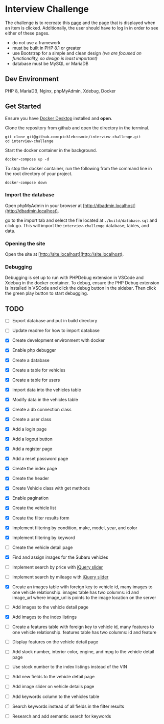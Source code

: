 # Interview Challenge

The challenge is to recreate this [page](https://longofathens.com/gs-vehicle/list?filter=New) and the page that is displayed when an item is clicked. Additionally, the user should have to log in in order to see either of these pages. 
- do not use a framework
- must be built in PHP 8.1 or greater
- use Bootstrap for a simple and clean design *(we are focused on functionality, so design is least important)*
- database must be MySQL or MariaDB

## Dev Environment
PHP 8, MariaDB, Nginx, phpMyAdmin, Xdebug, Docker

## Get Started

Ensure you have [Docker Desktop](https://www.docker.com/products/docker-desktop/) installed and **open**. 

Clone the repository from github and open the directory in the terminal.
```
git clone git@github.com:picklebrownie/interview-challenge.git
cd interview-challenge
```

Start the docker container in the background.
```
docker-compose up -d
```

To stop the docker container, run the following from the command line in the root directory of your project.
```
docker-compose down
```

### Import the database

Open phpMyAdmin in your browser at [http://dbadmin.localhost](http://dbadmin.localhost).

go to the import tab and select the file located at `./build/database.sql` and click go. This will import the `interview-challenge` database, tables, and data.

### Opening the site

Open the site at [http://site.localhost](http://site.localhost).

### Debugging

Debugging is set up to run with PHPDebug extension in VSCode and Xdebug in the docker container. To debug, ensure the PHP Debug extension is installed in VSCode and click the debug button in the sidebar. Then click the green play button to start debugging.

## TODO

- [ ] Export database and put in build directory
- [ ] Update readme for how to import database

- [x] Create development environment with docker
- [x] Enable php debugger
- [x] Create a database
- [x] Create a table for vehicles
- [x] Create a table for users
- [x] Import data into the vehicles table
- [x] Modify data in the vehicles table
- [x] Create a db connection class
- [x] Create a user class
- [x] Add a login page
- [x] Add a logout button
- [x] Add a register page
- [x] Add a reset password page
- [x] Create the index page
- [x] Create the header
- [x] Create Vehicle class with get methods
- [x] Enable pagination
- [x] Create the vehicle list
- [x] Create the filter results form
- [x] Implement filtering by condition, make, model, year, and color
- [x] Implement filtering by keyword
- [ ] Create the vehicle detail page
- [x] Find and assign images for the Subaru vehicles
- [ ] Implement search by price with [jQuery slider](http://ionden.com/a/plugins/ion.rangeSlider/)
- [ ] Implement search by mileage with [jQuery slider](http://ionden.com/a/plugins/ion.rangeSlider/)
- [x] Create an images table with foreign key to vehicle id, many images to one vehicle relationship. images table has two columns: id and image_url where image_url is points to the image location on the server
- [ ] Add images to the vehicle detail page
- [x] Add images to the index listings
- [ ] Create a features table with foreign key to vehicle id, many features to one vehicle relationship. features table has two columns: id and feature
- [ ] Display features on the vehicle detail page
- [ ] Add stock number, interior color, engine, and mpg to the vehicle detail page
- [ ] Use stock number to the index listings instead of the VIN
- [ ] Add new fields to the vehicle detail page
- [ ] Add image slider on vehicle details page
- [ ] Add keywords column to the vehicles table
- [ ] Search keywords instead of all fields in the filter results
- [ ] Research and add semantic search for keywords